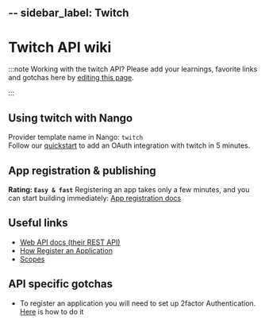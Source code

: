 --
sidebar_label: Twitch
---

# Twitch API wiki

:::note Working with the twitch API?
Please add your learnings, favorite links and gotchas here by [editing this page](https://github.com/nangohq/nango/tree/master/docs/docs/providers/twitch.md).

:::

## Using twitch with Nango

Provider template name in Nango: `twitch`  
Follow our [quickstart](../quickstart.md) to add an OAuth integration with twitch in 5 minutes.

## App registration & publishing

**Rating: `Easy & fast`**
Registering an app takes only a few minutes, and you can start building immediately: [App registration docs](https://dev.twitch.tv/docs/authentication/register-app)


## Useful links

- [Web API docs (their REST API)](https://dev.twitch.tv/docs/api)
- [How Register an Application](https://dev.twitch.tv/docs/authentication/register-app)
- [Scopes](https://dev.twitch.tv/docs/authentication/scopes/#twitch-api-scopes)

## API specific gotchas
- To register an application you will need to set up 2factor Authentication. [Here](https://dev.twitch.tv/docs/authentication/register-app/#:~:text=You%20must%20also%20enable%20two%2Dfactor%20authentication) is how to do it
